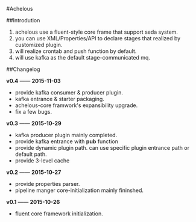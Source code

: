 #Achelous

##Introdution
1. achelous use a fluent-style core frame that support seda system. 
2. you can use XML/Properties/API to declare stages that realized by customized plugin.
3. will realize crontab and push function by default.
4. will use kafka as the default stage-communicated mq.

##Changelog

**v0.4** —— **2015-11-03**
+ provide kafka consumer & producer plugin. 
+ kafka entrance & starter packaging.
+ achelous-core framwork's expansibility upgrade.
+ fix a few bugs.

**v0.3** —— **2015-10-29** 
+ kafka producer plugin mainly completed.
+ provide kafka entrance with **pub** function
+ provide dynamic plugin path. can use specific plugin entrance path or default path.
+ provide 3-level cache

**v0.2** —— **2015-10-27**
+ provide properties parser.
+ pipeline manger core-initialization mainly fininshed.

**v0.1** —— **2015-10-26**
+ fluent core framework initialization. 
